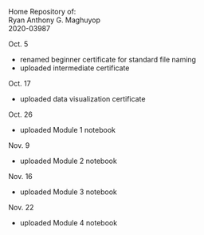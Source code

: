 Home Repository of: <br />
Ryan Anthony G. Maghuyop <br />
2020-03987 <br />

Oct. 5 <br />
- renamed beginner certificate for standard file naming <br />
- uploaded intermediate certificate <br />

Oct. 17 <br />
- uploaded data visualization certificate <br />

Oct. 26 <br />
- uploaded Module 1 notebook <br />

Nov. 9 <br />
- uploaded Module 2 notebook <br />

Nov. 16 <br />
- uploaded Module 3 notebook <br />

Nov. 22 <br />
- uploaded Module 4 notebook <br />
